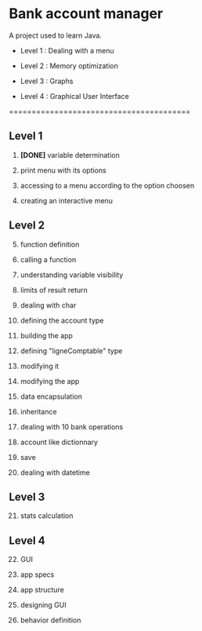 # Bank account manager 

A project used to learn Java.

- Level 1 : Dealing with a menu

- Level 2 : Memory optimization

- Level 3 : Graphs

- Level 4 : Graphical User Interface

========================================
## Level 1 
1. __[DONE]__ variable determination 

2. print menu with its options

3. accessing to a menu according to the option choosen

4. creating an interactive menu 

## Level 2
5. function definition

6. calling a function

7. understanding variable visibility

8. limits of result return

9. dealing with char

10. defining the account type

11. building the app

12. defining "ligneComptable" type

13. modifying it

14. modifying the app

15. data encapsulation

16. inheritance

17. dealing with 10 bank operations

18. account like dictionnary

19. save

20. dealing with datetime

## Level 3 
21. stats calculation

## Level 4
22. GUI

23. app specs

24. app structure

25. designing GUI

26. behavior definition 
